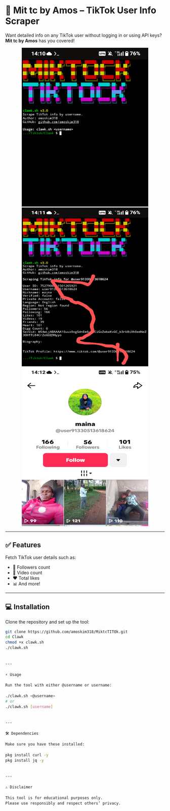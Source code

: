 
# 🚀 Mit tc by Amos – TikTok User Info Scraper  

Want detailed info on any TikTok user without logging in or using API keys? **Mit tc by Amos** has you covered!  

<div align="center">
  <img src="src/img1.png" alt="Demo Screenshot 1" width="400" height="500">
  <img src="src/img2.png" alt="Demo Screenshot 2" width="400" height="500">
    <img src="src/img3.png" alt="profile" width="400" height="500">
</div>

---

## ✅ Features  

Fetch TikTok user details such as:  
- 👥 Followers count  
- 🎥 Video count  
- ❤️ Total likes  
- 📊 And more!  

---

## 💻 Installation  

Clone the repository and set up the tool:  

```bash
git clone https://github.com/amoskim318/MiktcTITOk.git
cd Clawk
chmod +x clawk.sh
./clawk.sh


---

⚡ Usage

Run the tool with either @username or username:

./clawk.sh <@username>
# or
./clawk.sh [username]


---

🛠 Dependencies

Make sure you have these installed:

pkg install curl -y
pkg install jq -y


---

⚠️ Disclaimer

This tool is for educational purposes only.
Please use responsibly and respect others’ privacy.
